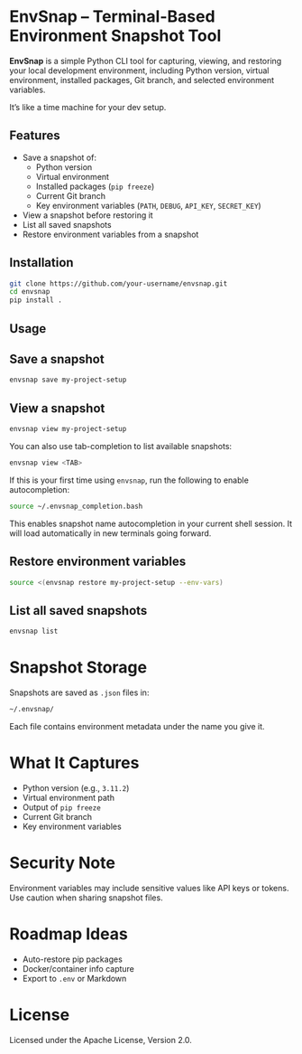 # EnvSnap – Terminal-Based Environment Snapshot Tool

**EnvSnap** is a simple Python CLI tool for capturing, viewing, and restoring your local development environment, including Python version, virtual environment, installed packages, Git branch, and selected environment variables.

It’s like a time machine for your dev setup.


## Features

- Save a snapshot of:
  - Python version
  - Virtual environment
  - Installed packages (`pip freeze`)
  - Current Git branch
  - Key environment variables (`PATH`, `DEBUG`, `API_KEY`, `SECRET_KEY`)
- View a snapshot before restoring it
- List all saved snapshots
- Restore environment variables from a snapshot

## Installation
```bash
git clone https://github.com/your-username/envsnap.git
cd envsnap
pip install .
```


## Usage

## Save a snapshot

```bash
envsnap save my-project-setup
```

## View a snapshot

```bash
envsnap view my-project-setup
```

You can also use tab-completion to list available snapshots:

```bash
envsnap view <TAB>
```

If this is your first time using `envsnap`, run the following to enable autocompletion:

```bash
source ~/.envsnap_completion.bash
```

This enables snapshot name autocompletion in your current shell session.
It will load automatically in new terminals going forward.

## Restore environment variables

```bash
source <(envsnap restore my-project-setup --env-vars)
```

## List all saved snapshots

```bash
envsnap list
```

# Snapshot Storage

Snapshots are saved as `.json` files in:

```bash
~/.envsnap/
```

Each file contains environment metadata under the name you give it.

# What It Captures

* Python version (e.g., `3.11.2`)
* Virtual environment path
* Output of `pip freeze`
* Current Git branch
* Key environment variables

# Security Note

Environment variables may include sensitive values like API keys or tokens. Use caution when sharing snapshot files.

# Roadmap Ideas

* Auto-restore pip packages
* Docker/container info capture
* Export to `.env` or Markdown

# License

Licensed under the Apache License, Version 2.0.

